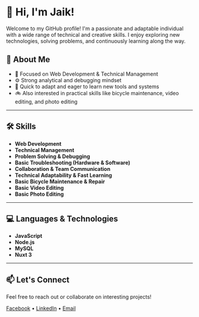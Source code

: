 # 👋 Hi, I'm Jaik!

Welcome to my GitHub profile! I'm a passionate and adaptable individual with a wide range of technical and creative skills. I enjoy exploring new technologies, solving problems, and continuously learning along the way.

## 🧠 About Me
- 🎯 Focused on Web Development & Technical Management
- ⚙️ Strong analytical and debugging mindset
- 🌱 Quick to adapt and eager to learn new tools and systems
- 🚲 Also interested in practical skills like bicycle maintenance, video editing, and photo editing

---

## 🛠️ Skills
- **Web Development**
- **Technical Management**
- **Problem Solving & Debugging**
- **Basic Troubleshooting (Hardware & Software)**
- **Collaboration & Team Communication**
- **Technical Adaptability & Fast Learning**
- **Basic Bicycle Maintenance & Repair**
- **Basic Video Editing**
- **Basic Photo Editing**

---

## 💻 Languages & Technologies
- **JavaScript**
- **Node.js**
- **MySQL**
- **Nuxt 3**

---

## 📫 Let's Connect
Feel free to reach out or collaborate on interesting projects!

<!-- Optional: Add social links or contact info here -->
[Facebook]([https://www.facebook.com/kenu.villar?rdid=m37STcCZmHtzqEQe&share_url=https%3A%2F%2Fwww.facebook.com%2Fshare%2F18yQ1yyqcZ%2F#](https://www.facebook.com/share/18yQ1yyqcZ/)) • [LinkedIn](https://www.linkedin.com/in/jaikhene-villar-97b38b36b) • [Email](mailto:xetorium123z@gmail.com)

